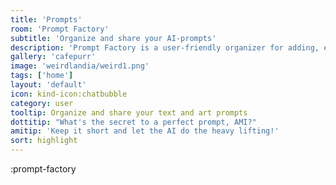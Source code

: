 ```yaml
---
title: 'Prompts'
room: 'Prompt Factory'
subtitle: 'Organize and share your AI-prompts'
description: 'Prompt Factory is a user-friendly organizer for adding, editing, and sharing AI art and text prompts.'
gallery: 'cafepurr'
image: 'weirdlandia/weird1.png'
tags: ['home']
layout: 'default'
icon: kind-icon:chatbubble
category: user
tooltip: Organize and share your text and art prompts
dottitip: "What's the secret to a perfect prompt, AMI?"
amitip: 'Keep it short and let the AI do the heavy lifting!'
sort: highlight
---
```


:prompt-factory

